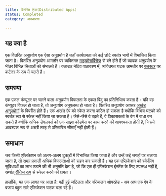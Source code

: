 ```yaml
---
title: वितरित ऐप्स(Distributed Apps)
status: Completed
category: अवधारणा

---
```



## यह क्या है


एक वितरित अनुप्रयोग एक ऐसा अनुप्रयोग है जहाँ कार्यक्षमता को कई छोटे स्वतंत्र भागों में विभाजित किया जाता है।
वितरित अनुप्रयोग आमतौर पर व्यक्तिगत [माइक्रोसर्विसेज](/microservices/) से बने होते हैं जो व्यापक अनुप्रयोग के भीतर विभिन्न चिंताओं को संभालते हैं।
क्लाउड नेटिव वातावरण में, व्यक्तिगत घटक आमतौर पर [क्लस्टर](/cluster/) पर [कंटेनर](/container/) के रूप में चलते हैं।

## समस्या
एक एकल कंप्यूटर पर चलने वाला अनुप्रयोग विफलता के एकल बिंदु का प्रतिनिधित्व करता है - यदि वह कंप्यूटर विफल हो जाता है, तो अनुप्रयोग अनुपलब्ध हो जाता है।
वितरित अनुप्रयोग अक्सर [अखंड अनुप्रयोगों](/monolithic-apps/) के विपरीत होते हैं। 
एक अखंड ऐप को स्केल करना कठिन हो सकता है क्योंकि विभिन्न घटकों को स्वतंत्र रूप से स्केल नहीं किया जा सकता है।
जैसे-जैसे वे बढ़ते हैं, वे विकासकर्ता के वेग में बाधा बन सकते हैं
क्योंकि अधिक डेवलपर्स को एक साझा कोडबेस पर काम करने की आवश्यकता होती है, जिसमें आवश्यक रूप से अच्छी तरह से परिभाषित सीमाएँ नहीं होती हैं।

## समाधान
जब किसी एप्लिकेशन को अलग-अलग टुकड़ों में विभाजित किया जाता है और उन्हें कई जगहों पर चलाया जाता है, तो समग्र प्रणाली अधिक विफलताओं को सहन कर सकती है। यह एक एप्लिकेशन को स्केलिंग सुविधाओं का लाभ उठाने की भी अनुमति देता है, जो कि एक ही एप्लिकेशन इंस्टेंस के लिए उपलब्ध नहीं है, अर्थात् [क्षैतिज रूप](/horizontal-scaling/) से स्केल करने की क्षमता।

हालाँकि, यह एक लागत पर आता है: बढ़ी हुई जटिलता और परिचालन ओवरहेड - अब आप एक ऐप के बजाय बहुत सारे एप्लिकेशन घटक चला रहे हैं।